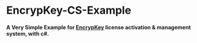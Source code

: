 # EncrypKey-CS-Example

#### A Very Simple Example for [EncrypKey](https://github.com/mabdusshakur/EncrypKey) license activation & management system, with c#.
